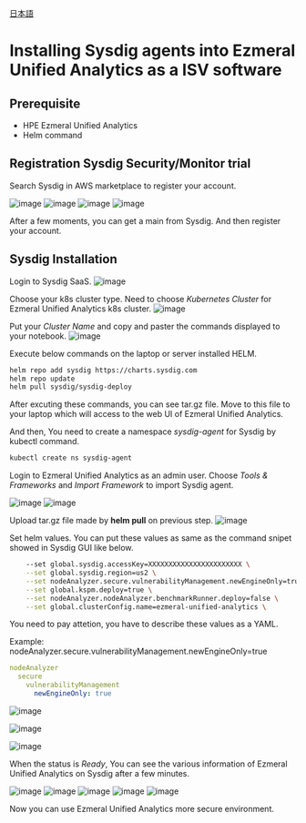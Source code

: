 [日本語](./README.md)
# Installing Sysdig agents into Ezmeral Unified Analytics as a ISV software

## Prerequisite
- HPE Ezmeral Unified Analytics
- Helm command

## Registration Sysdig Security/Monitor trial
Search Sysdig in AWS marketplace to register your account.

![image](./pics/trial-registration01.png)
![image](./pics/trial-registration02.png)
![image](./pics/trial-registration03.png)
![image](./pics/trial-registration04.png)

After a few moments, you can get a main from Sysdig. And then register your account.

## Sysdig Installation
Login to Sysdig SaaS.
![image](./pics/installation01.png)

Choose your k8s cluster type. Need to choose *Kubernetes Cluster* for Ezmeral Unified Analytics k8s cluster.
![image](./pics/installation02.png)

Put your *Cluster Name* and copy and paster the commands displayed to your notebook.
![image](./pics/installation03.png)

Execute below commands on the laptop or server installed HELM.

```bash
helm repo add sysdig https://charts.sysdig.com
helm repo update
helm pull sysdig/sysdig-deploy
```

After excuting these commands, you can see tar.gz file. Move to this file to your laptop which will access to the web UI of Ezmeral Unified Analytics.

And then, You need to create a namespace *sysdig-agent* for Sysdig by kubectl command.

```bash
kubectl create ns sysdig-agent
```

Login to Ezmeral Unified Analytics as an admin user. Choose *Tools & Frameworks* and *Import Framework* to import Sysdig agent. 

![image](./pics/installation04.png)
![image](./pics/installation05.png)

Upload tar.gz file made by **helm pull** on previous step.
![image](./pics/installation06.png)

Set helm values. You can put these values as same as the command snipet showed in Sysdig GUI like below.

```bash
    --set global.sysdig.accessKey=XXXXXXXXXXXXXXXXXXXXXXX \
    --set global.sysdig.region=us2 \
    --set nodeAnalyzer.secure.vulnerabilityManagement.newEngineOnly=true \
    --set global.kspm.deploy=true \
    --set nodeAnalyzer.nodeAnalyzer.benchmarkRunner.deploy=false \
    --set global.clusterConfig.name=ezmeral-unified-analytics \
```

You need to pay attetion, you have to describe these values as a YAML.

Example: nodeAnalyzer.secure.vulnerabilityManagement.newEngineOnly=true

```yaml
nodeAnalyzer
  secure
    vulnerabilityManagement
      newEngineOnly: true
```

![image](./pics/installation07.png)

![image](./pics/installation08.png)

![image](./pics/installation09.png)

When the status is *Ready*, You can see the various information of Ezmeral Unified Analytics on Sysdig after a few minutes.

![image](./pics/post-installation01.png)
![image](./pics/post-installation02.png)
![image](./pics/post-installation03.png)
![image](./pics/post-installation04.png)
![image](./pics/post-installation05.png)

Now you can use Ezmeral Unified Analytics more secure environment.